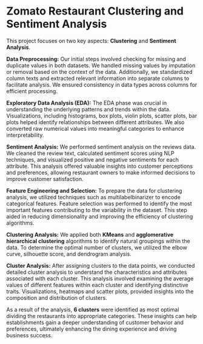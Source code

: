# Zomato Restaurant Clustering and Sentiment Analysis

This project focuses on two key aspects: **Clustering** and **Sentiment Analysis**.

**Data Preprocessing:** Our initial steps involved checking for missing and duplicate values in both datasets. We handled missing values by imputation or removal based on the context of the data. Additionally, we standardized column texts and extracted relevant information into separate columns to facilitate analysis. We ensured consistency in data types across columns for efficient processing.

**Exploratory Data Analysis (EDA):** The EDA phase was crucial in understanding the underlying patterns and trends within the data. Visualizations, including histograms, box plots, violin plots, scatter plots, bar plots helped identify relationships between different attributes. We also converted raw numerical values into meaningful categories to enhance interpretability.

**Sentiment Analysis:** We performed sentiment analysis on the reviews data. We cleaned the review text, calculated sentiment scores using NLP techniques, and visualized positive and negative sentiments for each attribute. This analysis offered valuable insights into customer perceptions and preferences, allowing restaurant owners to make informed decisions to improve customer satisfaction.

**Feature Engineering and Selection:** To prepare the data for clustering analysis, we utilized techniques such as multilabelbinarizer to encode categorical features. Feature selection was performed to identify the most important features contributing to the variability in the dataset. This step aided in reducing dimensionality and improving the efficiency of clustering algorithms.

**Clustering Analysis:** We applied both **KMeans** and **agglomerative hierarchical clustering** algorithms to identify natural groupings within the data. To determine the optimal number of clusters, we utilized the elbow curve, silhouette score, and dendrogram analysis. 

**Cluster Analysis:** After assigning clusters to the data points, we conducted detailed cluster analysis to understand the characteristics and attributes associated with each cluster. This analysis involved examining the average values of different features within each cluster and identifying distinctive traits. Visualizations, heatmaps and scatter plots, provided insights into the composition and distribution of clusters.

As a result of the analysis, **6 clusters** were identified as most optimal dividing the restaurants into appropriate categories. These insights can help establishments gain a deeper understanding of customer behavior and preferences, ultimately enhancing the dining experience and driving business success.
